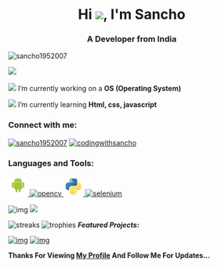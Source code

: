 <h1 align="center">Hi <img src="https://c.tenor.com/s4yHddWuaDIAAAAj/glasses-shades-on.gif" width="40">, I'm Sancho</h1>
<h3 align="center">A Developer from India</h3>

<p align="left"> <img src="https://komarev.com/ghpvc/?username=sancho1952007&label=Profile%20views&color=0e75b6&style=flat-square" alt="sancho1952007" /> </p>
<a href="https://github.com/sancho1952007"><img src="https://img.shields.io/github/followers/sancho1952007?label=Followers&color=blue"></a>

<img src="https://cdn.dribbble.com/users/5911/screenshots/1382887/laptop.gif" width="30"> I’m currently working on a **OS (Operating System)**

<img src="https://cdn.dribbble.com/users/132194/screenshots/3143314/codingdribbble.gif" width="30"> I’m currently learning **Html, css, javascript**

<h3 align="left">Connect with me:</h3>
<p align="left">
<a href="https://codesandbox.io/u/sancho1952007" target="blank"><img align="center" src="https://i.pinimg.com/originals/d6/5a/49/d65a493e2f3b72e3eec0526559774abd.png" alt="sancho1952007" height="30" width="60" /></a>
<a href="https://www.youtube.com/channel/UCA_3t4pPc9GRIFiP86kRD2Q" target="blank"><img align="center" src="https://c.tenor.com/u6V2G11r3r4AAAAi/live-on-air.gif" alt="codingwithsancho" height="40" width="40" /></a>
</p>

<h3 align="left">Languages and Tools:</h3>
<p align="left"> <a href="https://developer.android.com" target="_blank"> <img src="https://raw.githubusercontent.com/devicons/devicon/master/icons/android/android-original-wordmark.svg" alt="android" width="40" height="40"/> </a> <a href="https://opencv.org/" target="_blank"> <img src="https://www.vectorlogo.zone/logos/opencv/opencv-icon.svg" alt="opencv" width="40" height="40"/> </a> <a href="https://www.python.org" target="_blank"> <img src="https://raw.githubusercontent.com/devicons/devicon/master/icons/python/python-original.svg" alt="python" width="40" height="40"/> </a> <a href="https://www.selenium.dev" target="_blank"> <img src="https://raw.githubusercontent.com/detain/svg-logos/780f25886640cef088af994181646db2f6b1a3f8/svg/selenium-logo.svg" alt="selenium" width="40" height="40"/> </a> </p>

![img](https://github-readme-stats.vercel.app/api/top-langs/?username=sancho1952007) ![](https://github-readme-stats.vercel.app/api?username=sancho1952007&&show_icons=true&title_color=ffffff&icon_color=bb2acf&text_color=daf7dc&bg_color=151515)

![streaks](https://github-readme-streak-stats.herokuapp.com/?user=sancho1952007&theme=dark)
![trophies](https://github-profile-trophy.vercel.app/?username=sancho1952007&no-bg=false&theme=darkhub&row=25&column=5&margin-w=5&margin-h=5)
***Featured Projects:***

[![img](https://github-readme-stats.vercel.app/api/pin/?username=sancho1952007&repo=Eye-Apple)](https://github.com/sancho1952007/Eye-Apple) [![img](https://github-readme-stats.vercel.app/api/pin/?username=sancho1952007&repo=Auto-Code-Compiler)](https://github.com/sancho1952007/Auto-Code-Compiler)

**Thanks For Viewing [My Profile](https://github.com/sancho1952007) And Follow Me For Updates...**
